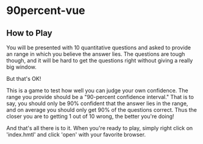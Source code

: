 # 90percent-vue

## How to Play

You will be presented with 10 quantitative questions and asked to provide an range in which you believe the answer lies. The questions are tough though, and it will be hard to get the questions right without giving a really big window.

But that's OK!

This is a game to test how well you can judge your own confidence. The range you provide should be a "90-percent confidence interval." That is to say, you should only be 90% confident that the answer lies in the range, and on average
you should only get 90% of the questions correct. Thus the closer you are to getting 1 out of 10 wrong, the better you're doing!

And that's all there is to it. When you're ready to play, simply right click on 'index.hmtl' and click 'open' with your favorite browser.
